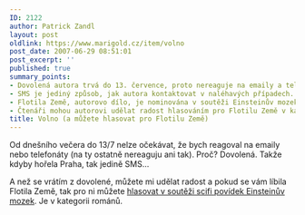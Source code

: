 ```yaml
---
ID: 2122
author: Patrick Zandl
layout: post
oldlink: https://www.marigold.cz/item/volno
post_date: 2007-06-29 08:51:01
post_excerpt: ''
published: true
summary_points:
- Dovolená autora trvá do 13. července, proto nereaguje na emaily a telefonáty.
- SMS je jediný způsob, jak autora kontaktovat v naléhavých případech.
- Flotila Země, autorovo dílo, je nominována v soutěži Einsteinův mozek.
- Čtenáři mohou autorovi udělat radost hlasováním pro Flotilu Země v kategorii románů.
title: Volno (a můžete hlasovat pro Flotilu Země)
---
```


Od dnešního večera do 13/7 nelze očekávat, že bych reagoval na emaily nebo telefonáty (na ty ostatně nereaguju ani tak). Proč? Dovolená. Takže kdyby hořela Praha, tak jedině SMS... 

A než se vrátím z dovolené, můžete mi udělat radost a pokud se vám líbila Flotila Země, tak pro ni můžete <a href="http://mozek.legie.info/">hlasovat v soutěži scifi povídek Einsteinův mozek</a>. Je v kategorii románů.